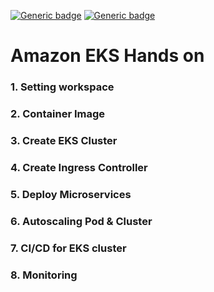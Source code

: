 [![Generic badge](https://img.shields.io/badge/language-English-orange.svg)](https://github.com/seochan2/amazon-eks-hands-on)
[![Generic badge](https://img.shields.io/badge/language-Korean-blue.svg)](https://github.com/sghaha/amazon-eks-hands-on)
# Amazon EKS Hands on

### 1. Setting workspace 
### 2. Container Image 
### 3. Create EKS Cluster
### 4. Create Ingress Controller
### 5. Deploy Microservices
### 6. Autoscaling Pod & Cluster
### 7. CI/CD for EKS cluster
### 8. Monitoring
